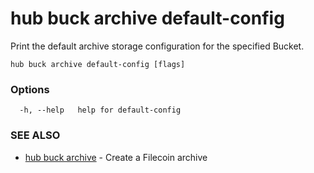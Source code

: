 # hub buck archive default-config

Print the default archive storage configuration for the specified Bucket.

```
hub buck archive default-config [flags]
```

### Options

```
  -h, --help   help for default-config
```

### SEE ALSO

* [hub buck archive](hub_buck_archive.md)	 - Create a Filecoin archive
